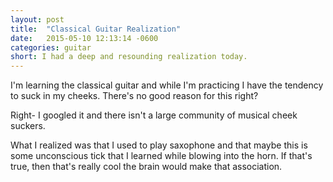```yaml
---
layout: post
title:  "Classical Guitar Realization"
date:   2015-05-10 12:13:14 -0600
categories: guitar
short: I had a deep and resounding realization today.
---
```


I'm learning the classical guitar and while I'm practicing I have the tendency to suck in my cheeks. There's no good reason for this right?

Right- I googled it and there isn't a large community of musical cheek suckers.

What I realized was that I used to play saxophone and that maybe this is some unconscious tick that I learned while blowing into the horn. If that's true, then that's really cool the brain would make that association.